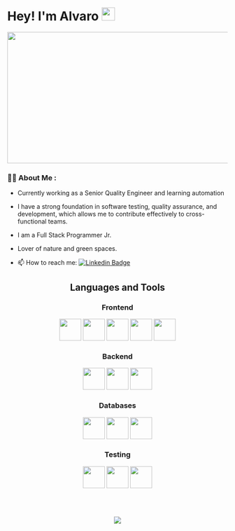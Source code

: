 <h1>
  Hey! I'm Alvaro <img src="https://media.giphy.com/media/hvRJCLFzcasrR4ia7z/giphy.gif" width="30px"/>
</h1>
<div align="center">
  <img src="https://media.giphy.com/media/v1.Y2lkPTc5MGI3NjExcnV1dXczNnVvdHk2Z2ltZW1rMGo2bW5oYXlqanp2cTQwa2VoMG5idiZlcD12MV9pbnRlcm5hbF9naWZfYnlfaWQmY3Q9Zw/xUA7bdpLxQhsSQdyog/giphy.gif" width="600" height="300"/>
</div>

### :man_technologist: About Me :
- Currently working as a Senior Quality Engineer and learning automation
- I have a strong foundation in software testing, quality assurance, and development, which allows me to contribute effectively to cross-functional teams.
- I am a Full Stack Programmer Jr.
- Lover of nature and green spaces.

- :mailbox: How to reach me: [![Linkedin Badge](https://img.shields.io/badge/LinkedIn-blue?style=flat&logo=Linkedin&logoColor=white)](https://www.linkedin.com/in/uadeguer/)

<div>
  <h2 align="center">Languages and Tools</h2>
  <h3 align="center">Frontend</h3>
  <div align="center">
    <img src="https://cdn.jsdelivr.net/gh/devicons/devicon@latest/icons/html5/html5-original.svg" width="50" height="50"/>
    <img src="https://cdn.jsdelivr.net/gh/devicons/devicon@latest/icons/css3/css3-original.svg" width="50" height="50"/>
    <img src="https://cdn.jsdelivr.net/gh/devicons/devicon@latest/icons/javascript/javascript-plain.svg" width="50" height="50"/>
    <img src="https://cdn.jsdelivr.net/gh/devicons/devicon@latest/icons/react/react-original-wordmark.svg" width="50" height="50"/>
    <img src="https://cdn.jsdelivr.net/gh/devicons/devicon@latest/icons/bootstrap/bootstrap-original.svg" width="50" height="50"/>
  </div>
  <h3 align="center">Backend</h3>
  <div align="center">
    <img src="https://cdn.jsdelivr.net/gh/devicons/devicon@latest/icons/nodejs/nodejs-original-wordmark.svg" width="50" height="50"/>
    <img src="https://cdn.jsdelivr.net/gh/devicons/devicon@latest/icons/npm/npm-original-wordmark.svg" width="50" height="50"/>
    <img src="https://cdn.jsdelivr.net/gh/devicons/devicon@latest/icons/vitejs/vitejs-original.svg" width="50" height="50"/>
  </div>
  <h3 align="center">Databases</h3>
  <div align="center">
    <img src="https://cdn.jsdelivr.net/gh/devicons/devicon@latest/icons/mysql/mysql-original.svg" width="50" height="50"/>
    <img src="https://cdn.jsdelivr.net/gh/devicons/devicon@latest/icons/microsoftsqlserver/microsoftsqlserver-original.svg" width="50" height="50"/>
    <img src="https://cdn.jsdelivr.net/gh/devicons/devicon@latest/icons/mongodb/mongodb-plain-wordmark.svg" width="50" height="50"/>
  </div>
  <h3 align="center">Testing</h3>
  <div align="center">
    <img src="https://cdn.jsdelivr.net/gh/devicons/devicon@latest/icons/cypressio/cypressio-original-wordmark.svg" width="50" height="50"/>
    <img src="https://cdn.jsdelivr.net/gh/devicons/devicon@latest/icons/postman/postman-original.svg" width="50" height="50"/>
    <img src="https://cdn.jsdelivr.net/gh/devicons/devicon@latest/icons/azuredevops/azuredevops-original.svg" width="50" height="50"/>
  </div>
</div>

<br><br>
<div id="badges" align="center">
  <img src="https://komarev.com/ghpvc/?username=alamodeg&style=flat-square&color=blue"/>
</div>
